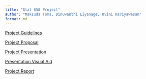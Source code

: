 ```yaml
---
title: "Stat 850 Project"
author: "Maksuda Toma, Dinuwanthi Liyanage, Ovini Kariyawasam"
format: md
---
```


[Project Guidelines](guidelines.qmd)

[Project Proposal](proposal.qmd)

[Project Presentation]() <!-- Add a link to your Youtube presentation -->

[Presentation Visual Aid](slides.qmd) <!-- Change this to link to your visual aid -->

[Project Report](report.qmd)
